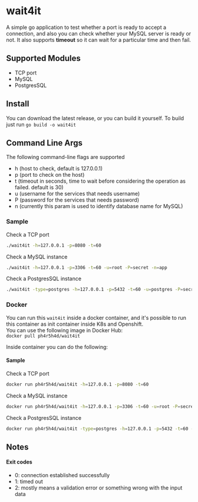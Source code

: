 # wait4it
A simple go application to test whether a port is ready to accept a connection, and also you can check whether your 
MySQL server is ready or not.
It also supports **timeout** so it can wait for a particular time and then fail.

## Supported Modules
* TCP port
* MySQL
* PostgresSQL

## Install
You can download the latest release, or you can build it yourself.
To build just run `go build -o wait4it`

## Command Line Args
The following command-line flags are supported

* h (host to check, default is 127.0.0.1)
* p (port to check on the host) 
* t (timeout in seconds, time to wait before considering the operation as failed. default is 30)
* u (username for the services that needs username)
* P (password for the services that needs password)
* n (currently this param is used to identify database name for MySQL)  

### Sample
Check a TCP port  
```bash
./wait4it -h=127.0.0.1 -p=8080 -t=60
``` 

Check a MySQL instance
```bash
./wait4it -h=127.0.0.1 -p=3306 -t=60 -u=root -P=secret -n=app 
```
Check a PostgresSQL instance
```bash
./wait4it -type=postgres -h=127.0.0.1 -p=5432 -t=60 -u=postgres -P=secret -ssl=disable
```

### Docker
You can run this `wait4it` inside a docker container, and it's possible to run this container as init container inside
K8s and Openshift.  
You can use the following image in Docker Hub:  
`docker pull ph4r5h4d/wait4it`

Inside container you can do the following:  

#### Sample
Check a TCP port  
```bash
docker run ph4r5h4d/wait4it -h=127.0.0.1 -p=8080 -t=60
``` 

Check a MySQL instance
```bash
docker run ph4r5h4d/wait4it -h=127.0.0.1 -p=3306 -t=60 -u=root -P=secret -n=app 
```

Check a PostgresSQL instance
```bash
docker run ph4r5h4d/wait4it -type=postgres -h=127.0.0.1 -p=5432 -t=60 -u=postgres -P=secret -ssl=disable
```

## Notes
#### Exit codes
* 0: connection established successfully
* 1: timed out
* 2: mostly means a validation error or something wrong with the input data
